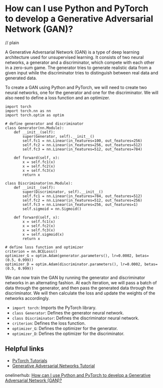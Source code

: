 # How can I use Python and PyTorch to develop a Generative Adversarial Network (GAN)?
// plain

A Generative Adversarial Network (GAN) is a type of deep learning architecture used for unsupervised learning. It consists of two neural networks, a generator and a discriminator, which compete with each other in a zero-sum game. The generator tries to generate realistic data from a given input while the discriminator tries to distinguish between real data and generated data.

To create a GAN using Python and PyTorch, we will need to create two neural networks, one for the generator and one for the discriminator. We will also need to define a loss function and an optimizer.

```
import torch
import torch.nn as nn
import torch.optim as optim

# define generator and discriminator
class Generator(nn.Module):
    def __init__(self):
        super(Generator, self).__init__()
        self.fc1 = nn.Linear(in_features=100, out_features=256)
        self.fc2 = nn.Linear(in_features=256, out_features=512)
        self.fc3 = nn.Linear(in_features=512, out_features=784)

    def forward(self, x):
        x = self.fc1(x)
        x = self.fc2(x)
        x = self.fc3(x)
        return x

class Discriminator(nn.Module):
    def __init__(self):
        super(Discriminator, self).__init__()
        self.fc1 = nn.Linear(in_features=784, out_features=512)
        self.fc2 = nn.Linear(in_features=512, out_features=256)
        self.fc3 = nn.Linear(in_features=256, out_features=1)
        self.sigmoid = nn.Sigmoid()

    def forward(self, x):
        x = self.fc1(x)
        x = self.fc2(x)
        x = self.fc3(x)
        x = self.sigmoid(x)
        return x

# define loss function and optimizer
criterion = nn.BCELoss()
optimizer_G = optim.Adam(generator.parameters(), lr=0.0002, betas=(0.5, 0.999))
optimizer_D = optim.Adam(discriminator.parameters(), lr=0.0002, betas=(0.5, 0.999))
```

We can now train the GAN by running the generator and discriminator networks in an alternating fashion. At each iteration, we will pass a batch of data through the generator, and then pass the generated data through the discriminator. We will then calculate the loss and update the weights of the networks accordingly.

- `import torch`: Imports the PyTorch library.
- `class Generator`: Defines the generator neural network.
- `class Discriminator`: Defines the discriminator neural network.
- `criterion`: Defines the loss function.
- `optimizer_G`: Defines the optimizer for the generator.
- `optimizer_D`: Defines the optimizer for the discriminator.

## Helpful links
- [PyTorch Tutorials](https://pytorch.org/tutorials/)
- [Generative Adversarial Networks Tutorial](https://pytorch.org/tutorials/beginner/dcgan_faces_tutorial.html)

onelinerhub: [How can I use Python and PyTorch to develop a Generative Adversarial Network (GAN)?](https://onelinerhub.com/python-pytorch/how-can-i-use-python-and-pytorch-to-develop-a-generative-adversarial-network--gan-)